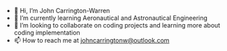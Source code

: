 - 👋 Hi, I’m John Carrington-Warren
- 🌱 I’m currently learning Aeronautical and Astronautical Engineering
- 💞️ I’m looking to collaborate on coding projects and learning more about coding implementation
- 📫 How to reach me at johncarringtonw@outlook.com

<!---
Dr-Halfnhalf/Dr-Halfnhalf is a ✨ special ✨ repository because its `README.md` (this file) appears on your GitHub profile.
You can click the Preview link to take a look at your changes.
--->
